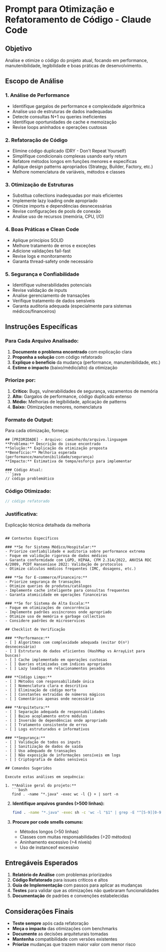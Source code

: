 # Prompt para Otimização e Refatoramento de Código - Claude Code

## Objetivo
Analise e otimize o código do projeto atual, focando em performance, manutenibilidade, legibilidade e boas práticas de desenvolvimento.

## Escopo de Análise

### 1. **Análise de Performance**
- Identifique gargalos de performance e complexidade algorítmica
- Analise uso de estruturas de dados inadequadas
- Detecte consultas N+1 ou queries ineficientes
- Identifique oportunidades de cache e memoização
- Revise loops aninhados e operações custosas

### 2. **Refatoração de Código**
- Elimine código duplicado (DRY - Don't Repeat Yourself)
- Simplifique condicionais complexas usando early return
- Refatore métodos longos em funções menores e específicas
- Aplique design patterns apropriados (Strategy, Builder, Factory, etc.)
- Melhore nomenclatura de variáveis, métodos e classes

### 3. **Otimização de Estruturas**
- Substitua collections inadequadas por mais eficientes
- Implemente lazy loading onde apropriado
- Otimize imports e dependências desnecessárias
- Revise configurações de pools de conexão
- Analise uso de recursos (memória, CPU, I/O)

### 4. **Boas Práticas e Clean Code**
- Aplique princípios SOLID
- Melhore tratamento de erros e exceções
- Adicione validações fail-fast
- Revise logs e monitoramento
- Garanta thread-safety onde necessário

### 5. **Segurança e Confiabilidade**
- Identifique vulnerabilidades potenciais
- Revise validação de inputs
- Analise gerenciamento de transações
- Verifique tratamento de dados sensíveis
- Garanta auditoria adequada (especialmente para sistemas médicos/financeiros)

## Instruções Específicas

### **Para Cada Arquivo Analisado:**
1. **Documente o problema encontrado** com explicação clara
2. **Proponha a solução** com código refatorado
3. **Explique o benefício** da mudança (performance, manutenibilidade, etc.)
4. **Estime o impacto** (baixo/médio/alto) da otimização

### **Priorize por:**
1. **Crítico:** Bugs, vulnerabilidades de segurança, vazamentos de memória
2. **Alto:** Gargalos de performance, código duplicado extenso
3. **Médio:** Melhorias de legibilidade, aplicação de patterns
4. **Baixo:** Otimizações menores, nomenclatura

### **Formato de Output:**
Para cada otimização, forneça:
```
## [PRIORIDADE] - Arquivo: caminho/do/arquivo.linguagem
**Problema:** Descrição do issue encontrado
**Solução:** Explicação da otimização proposta
**Benefício:** Melhoria esperada (performance/manutenibilidade/segurança)
**Impacto:** Estimativa de tempo/esforço para implementar

### Código Atual:
```java
// código problemático
```

### Código Otimizado:
```java
// código refatorado
```

### Justificativa:
Explicação técnica detalhada da melhoria
```

## Contextos Específicos

### **Se for Sistema Médico/Hospitalar:**
- Priorize confiabilidade e auditoria sobre performance extrema
- Foque em validação rigorosa de dados médicos
- Garanta conformidade com LGPD, HIPAA, CFM 2.314/2022, ANVISA RDC 4/2009, PCDT Hanseníase 2022: Validação de protocolos
- Otimize cálculos médicos frequentes (IMC, dosagens, etc.)

### **Se for E-commerce/Financeiro:**
- Priorize segurança de transações
- Otimize queries de produtos/catálogos
- Implemente cache inteligente para consultas frequentes
- Garanta atomicidade em operações financeiras

### **Se for Sistema de Alta Escala:**
- Foque em otimizações de concorrência
- Implemente padrões assíncronos onde apropriado
- Otimize uso de memória e garbage collection
- Considere padrões de microservices

## Checklist de Verificação

### **Performance:**
- [ ] Algoritmos com complexidade adequada (evitar O(n²) desnecessário)
- [ ] Estruturas de dados eficientes (HashMap vs ArrayList para buscas)
- [ ] Cache implementado em operações custosas
- [ ] Queries otimizadas com índices apropriados
- [ ] Lazy loading em relacionamentos pesados

### **Código Limpo:**
- [ ] Métodos com responsabilidade única
- [ ] Nomenclatura clara e descritiva
- [ ] Eliminação de código morto
- [ ] Constantes extraídas de números mágicos
- [ ] Comentários apenas onde necessário

### **Arquitetura:**
- [ ] Separação adequada de responsabilidades
- [ ] Baixo acoplamento entre módulos
- [ ] Inversão de dependências onde apropriado
- [ ] Tratamento consistente de erros
- [ ] Logs estruturados e informativos

### **Segurança:**
- [ ] Validação de todos os inputs
- [ ] Sanitização de dados de saída
- [ ] Uso adequado de transações
- [ ] Não exposição de informações sensíveis em logs
- [ ] Criptografia de dados sensíveis

## Comandos Sugeridos

Execute estas análises em sequência:

1. **Análise geral do projeto:**
   ```bash
   find . -name "*.java" -exec wc -l {} + | sort -n
   ```

2. **Identifique arquivos grandes (>500 linhas):**
   ```bash
   find . -name "*.java" -exec sh -c 'wc -l "$1" | grep -E "^[5-9][0-9][0-9]|^[0-9]{4,}"' _ {} \;
   ```

3. **Procure por code smells comuns:**
   - Métodos longos (>50 linhas)
   - Classes com muitas responsabilidades (>20 métodos)
   - Aninhamento excessivo (>4 níveis)
   - Uso de instanceof excessivo

## Entregáveis Esperados

1. **Relatório de Análise** com problemas priorizados
2. **Código Refatorado** para issues críticos e altos
3. **Guia de Implementação** com passos para aplicar as mudanças
4. **Testes** para validar que as otimizações não quebraram funcionalidades
5. **Documentação** de padrões e convenções estabelecidas

## Considerações Finais

- **Teste sempre** após cada refatoração
- **Meça o impacto** das otimizações com benchmarks
- **Documente** as decisões arquiteturais tomadas
- **Mantenha** compatibilidade com versões existentes
- **Priorize** mudanças que trazem maior valor com menor risco

